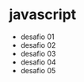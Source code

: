 # javascript

<ul>
    <li><a href="https://maurici0123.github.io/javascript/exercicios/desafio01/idex" style="text-decoration: none;"></a>desafio 01</li>
    <li><a href="https://maurici0123.github.io/javascript/exercicios/desafio02/idex" style="text-decoration: none;"></a>desafio 02</li>
    <li><a href="https://maurici0123.github.io/javascript/exercicios/desafio03/idex" style="text-decoration: none;"></a>desafio 03</li>
    <li><a href="https://maurici0123.github.io/javascript/exercicios/desafio04/idex" style="text-decoration: none;"></a>desafio 04</li>
    <li><a href="https://maurici0123.github.io/javascript/exercicios/desafio05/idex" style="text-decoration: none;"></a>desafio 05</li>
</ul>
